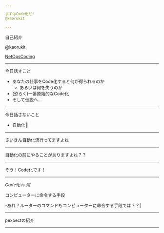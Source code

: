 ```yaml
---

まずはCode化だ！
@kaorukit

---
```


自己紹介

@kaorukit

[NetOpsCoding](https://github.com/netops-coding/netops-tips/wiki)

---

今日話すこと

- あなたの仕事をCode化すると何が得られるのか
  - あるいは何を失うのか
- (恐らく)一番原始的なCode化
- そして伝説へ...

---

今日話さないこと

- 自動化

---

さいきん自動化流行ってますよね

---

自動化の前にやることがありますよね？？

---

そう！Code化です！

---

*Code化 is 何*

コンピューターに命令する手段

-あれ？ルーターのコマンドもコンピューターに命令する手段では？？|

---

pexpectの紹介

---